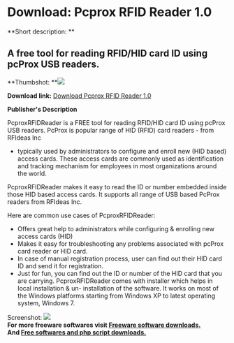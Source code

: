 # Download: Pcprox RFID Reader 1.0

**Short description: **

## A free tool for reading RFID/HID card ID using pcProx USB readers.

  
**Thumbshot: **![](http://www.freewarefiles.com/screenshot/pcproxrfidreader_md.jpg)   
  
**Download link:** [Download Pcprox RFID Reader 1.0](http://freesoftwares.boysofts.com/Pcprox-RFID-Reader_program_66228.html)  
  

**Publisher's Description**  
  

PcproxRFIDReader is a FREE tool for reading RFID/HID card ID using pcProx USB
readers. PcProx is popular range of HID (RFID) card readers - from RFIdeas Inc
- typically used by administrators to configure and enroll new (HID based)
access cards. These access cards are commonly used as identification and
tracking mechanism for employees in most organizations around the world.

PcproxRFIDReader makes it easy to read the ID or number embedded inside those
HID based access cards. It supports all range of USB based PcProx readers from
RFIdeas Inc.

Here are common use cases of PcproxRFIDReader:

  * Offers great help to administrators while configuring & enrolling new access cards (HID) 
  * Makes it easy for troubleshooting any problems associated with pcProx card reader or HID card. 
  * In case of manual registration process, user can find out their HID card ID and send it for registration. 
  * Just for fun, you can find out the ID or number of the HID card that you are carrying. 
PcproxRFIDReader comes with installer which helps in local installation & un-
installation of the software. It works on most of the Windows platforms
starting from Windows XP to latest operating system, Windows 7.

  
  
Screenshot: ![](http://www.freewarefiles.com/screenshot/pcproxrfidreader.jpg)  
**For more freeware softwares visit [Freeware software downloads.](http://freesoftwares.boysofts.com/)**   
**And [Free softwares and php script downloads.](http://www.boysofts.com/)**

